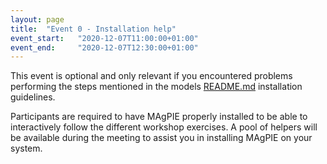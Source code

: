 ```yaml
---
layout: page
title:  "Event 0 - Installation help"
event_start:   "2020-12-07T11:00:00+01:00"
event_end:     "2020-12-07T12:30:00+01:00"
---
```


This event is optional and only relevant if you encountered problems performing the steps mentioned in the models [README.md] installation guidelines.

Participants are required to have MAgPIE properly installed to be able to interactively follow the different workshop exercises. A pool of helpers will be available during the meeting to assist you in installing MAgPIE on your system.

[README.md]:https://github.com/magpiemodel/magpie/blob/master/README.md#how-to-install
